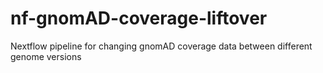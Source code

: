 # nf-gnomAD-coverage-liftover
Nextflow pipeline for changing gnomAD coverage data between different genome versions
